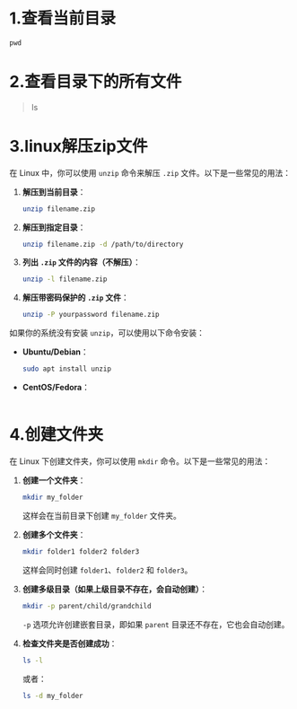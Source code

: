 # 1.查看当前目录

```c
pwd
```

# 2.查看目录下的所有文件

> ls

# 3.linux解压zip文件

在 Linux 中，你可以使用 `unzip` 命令来解压 `.zip` 文件。以下是一些常见的用法：

1. **解压到当前目录**：
   ```bash
   unzip filename.zip
   ```

2. **解压到指定目录**：
   ```bash
   unzip filename.zip -d /path/to/directory
   ```

3. **列出 `.zip` 文件的内容（不解压）**：
   
   ```bash
   unzip -l filename.zip
   ```
   
4. **解压带密码保护的 `.zip` 文件**：
   
   ```bash
   unzip -P yourpassword filename.zip
   ```

如果你的系统没有安装 `unzip`，可以使用以下命令安装：
- **Ubuntu/Debian**：
  
  ```bash
  sudo apt install unzip
  ```
- **CentOS/Fedora**：
  
  ```c
  

# 4.创建文件夹

在 Linux 下创建文件夹，你可以使用 `mkdir` 命令。以下是一些常见的用法：

1. **创建一个文件夹**：
   ```bash
   mkdir my_folder
   ```
   这样会在当前目录下创建 `my_folder` 文件夹。

2. **创建多个文件夹**：
   ```bash
   mkdir folder1 folder2 folder3
   ```
   这样会同时创建 `folder1`、`folder2` 和 `folder3`。

3. **创建多级目录（如果上级目录不存在，会自动创建）**：
   ```bash
   mkdir -p parent/child/grandchild
   ```
   `-p` 选项允许创建嵌套目录，即如果 `parent` 目录还不存在，它也会自动创建。

4. **检查文件夹是否创建成功**：
   ```bash
   ls -l
   ```
   或者：
   ```bash
   ls -d my_folder
   
   
   ```

